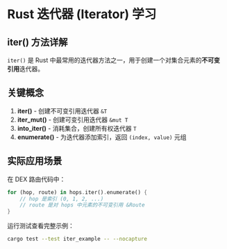 # Rust 迭代器 (Iterator) 学习

## iter() 方法详解

`iter()` 是 Rust 中最常用的迭代器方法之一，用于创建一个对集合元素的**不可变引用**迭代器。

## 关键概念

1. **iter()** - 创建不可变引用迭代器 `&T`
2. **iter_mut()** - 创建可变引用迭代器 `&mut T`  
3. **into_iter()** - 消耗集合，创建所有权迭代器 `T`
4. **enumerate()** - 为迭代器添加索引，返回 `(index, value)` 元组

## 实际应用场景

在 DEX 路由代码中：
```rust
for (hop, route) in hops.iter().enumerate() {
    // hop 是索引 (0, 1, 2, ...)
    // route 是对 hops 中元素的不可变引用 &Route
}
```

运行测试查看完整示例：
```bash
cargo test --test iter_example -- --nocapture
```

